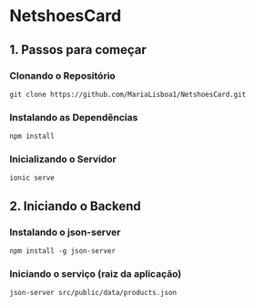 # NetshoesCard

## 1. Passos para começar

### Clonando o Repositório

`git clone https://github.com/MariaLisboa1/NetshoesCard.git`

### Instalando as Dependências

`npm install`

### Inicializando o Servidor

`ionic serve`

## 2. Iniciando o Backend

### Instalando o json-server

`npm install -g json-server`

### Iniciando o serviço (raiz da aplicação)

`json-server src/public/data/products.json`
